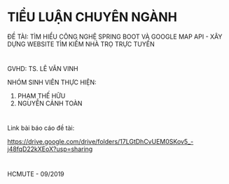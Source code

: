 # TIỂU LUẬN CHUYÊN NGÀNH
ĐỀ TÀI: TÌM HIỂU CÔNG NGHỆ SPRING BOOT VÀ GOOGLE MAP API - XÂY DỰNG WEBSITE TÌM KIẾM NHÀ TRỌ TRỰC TUYẾN
# 
GVHD: TS. LÊ VĂN VINH

NHÓM SINH VIÊN THỰC HIỆN:
1. PHẠM THẾ HỮU
2. NGUYỄN CẢNH TOÀN
# 
Link bài báo cáo đề tài:

https://drive.google.com/drive/folders/17LGtDhCvUEM0SKov5_-j48fqD22kXEoX?usp=sharing
#
HCMUTE - 09/2019
